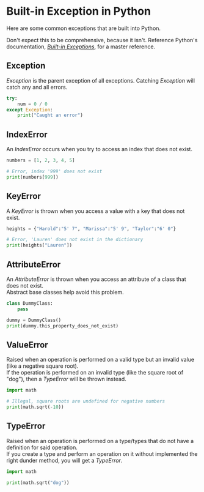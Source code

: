 # Built-in Exception in Python
Here are some common exceptions that are built into Python.

Don't expect this to be comprehensive, because it isn't. Reference Python's documentation, [_Built-in Exceptions_](https://docs.python.org/3/library/exceptions.html#built-in-exceptions), for a master reference.

## Exception
_Exception_ is the parent exception of all exceptions. Catching _Exception_ will catch any and all errors.

```Python
try:
    num = 0 / 0
except Exception:
    print("Caught an error")
```

## IndexError
An _IndexError_ occurs when you try to access an index that does not exist.

```Python
numbers = [1, 2, 3, 4, 5]

# Error, index '999' does not exist
print(numbers[999])
```

## KeyError
A _KeyError_ is thrown when you access a value with a key that does not exist.

```Python
heights = {"Harold":"5' 7", "Marissa":"5' 9", "Taylor":"6' 0"}

# Error, 'Lauren' does not exist in the dictionary
print(heights["Lauren"])
```

## AttributeError
An _AttributeError_ is thrown when you access an attribute of a class that does not exist. <br />
Abstract base classes help avoid this problem.

```Python
class DummyClass:
    pass

dummy = DummyClass()
print(dummy.this_property_does_not_exist)
```

## ValueError
Raised when an operation is performed on a valid type but an invalid value (like a negative square root). <br />
If the operation is performed on an invalid type (like the square root of "dog"), then a _TypeError_ will be thrown instead.

```Python
import math

# Illegal, square roots are undefined for negative numbers
print(math.sqrt(-10))
```

## TypeError
Raised when an operation is performed on a type/types that do not have a definition for said operation. <br />
If you create a type and perform an operation on it without implemented the right dunder method, you will get a _TypeError_.

```Python
import math

print(math.sqrt("dog"))
```
